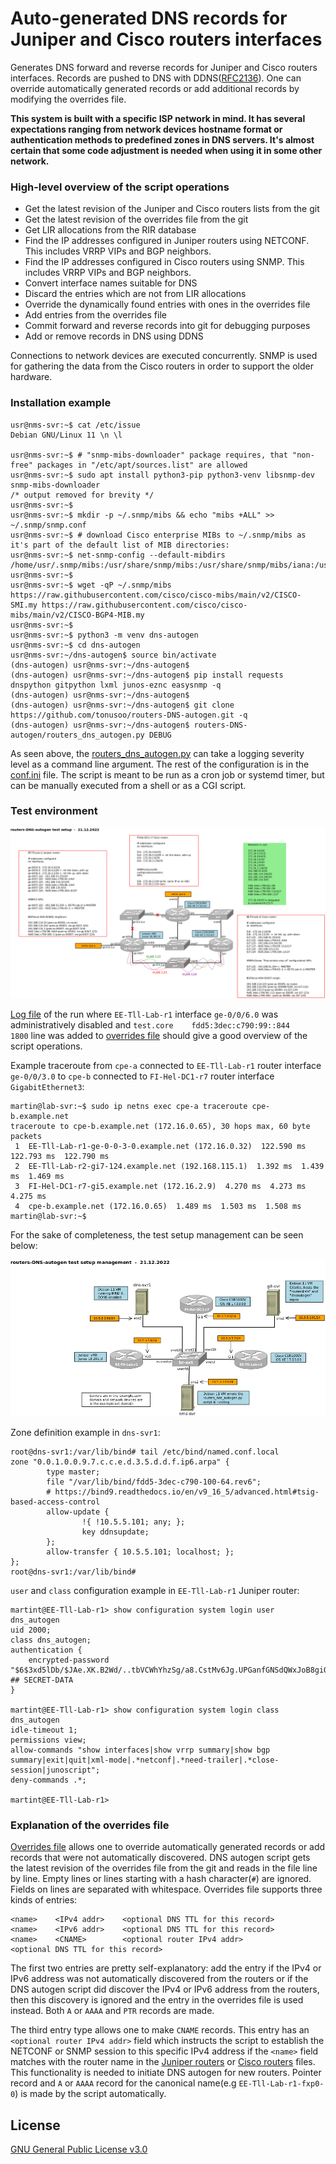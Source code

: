 # Auto-generated DNS records for Juniper and Cisco routers interfaces

Generates DNS forward and reverse records for Juniper and Cisco routers interfaces. Records are pushed to DNS with DDNS([RFC2136](https://datatracker.ietf.org/doc/html/rfc2136)). One can override automatically generated records or add additional records by modifying the overrides file.

**This system is built with a specific ISP network in mind. It has several expectations ranging from network devices hostname format or authentication methods to predefined zones in DNS servers. It's almost certain that some code adjustment is needed when using it in some other network.**


### High-level overview of the script operations

* Get the latest revision of the Juniper and Cisco routers lists from the git
* Get the latest revision of the overrides file from the git
* Get LIR allocations from the RIR database
* Find the IP addresses configured in Juniper routers using NETCONF. This includes VRRP VIPs and BGP neighbors.
* Find the IP addresses configured in Cisco routers using SNMP. This includes VRRP VIPs and BGP neighbors.
* Convert interface names suitable for DNS
* Discard the entries which are not from LIR allocations
* Override the dynamically found entries with ones in the overrides file
* Add entries from the overrides file
* Commit forward and reverse records into git for debugging purposes
* Add or remove records in DNS using DDNS

Connections to network devices are executed concurrently. SNMP is used for gathering the data from the Cisco routers in order to support the older hardware.


### Installation example

```
usr@nms-svr:~$ cat /etc/issue
Debian GNU/Linux 11 \n \l

usr@nms-svr:~$ # "snmp-mibs-downloader" package requires, that "non-free" packages in "/etc/apt/sources.list" are allowed
usr@nms-svr:~$ sudo apt install python3-pip python3-venv libsnmp-dev snmp-mibs-downloader
/* output removed for brevity */
usr@nms-svr:~$ 
usr@nms-svr:~$ mkdir -p ~/.snmp/mibs && echo "mibs +ALL" >> ~/.snmp/snmp.conf
usr@nms-svr:~$ # download Cisco enterprise MIBs to ~/.snmp/mibs as it's part of the default list of MIB directories:
usr@nms-svr:~$ net-snmp-config --default-mibdirs
/home/usr/.snmp/mibs:/usr/share/snmp/mibs:/usr/share/snmp/mibs/iana:/usr/share/snmp/mibs/ietf
usr@nms-svr:~$ 
usr@nms-svr:~$ wget -qP ~/.snmp/mibs https://raw.githubusercontent.com/cisco/cisco-mibs/main/v2/CISCO-SMI.my https://raw.githubusercontent.com/cisco/cisco-mibs/main/v2/CISCO-BGP4-MIB.my
usr@nms-svr:~$ 
usr@nms-svr:~$ python3 -m venv dns-autogen
usr@nms-svr:~$ cd dns-autogen
usr@nms-svr:~/dns-autogen$ source bin/activate
(dns-autogen) usr@nms-svr:~/dns-autogen$ 
(dns-autogen) usr@nms-svr:~/dns-autogen$ pip install requests dnspython gitpython lxml junos-eznc easysnmp -q
(dns-autogen) usr@nms-svr:~/dns-autogen$ 
(dns-autogen) usr@nms-svr:~/dns-autogen$ git clone https://github.com/tonusoo/routers-DNS-autogen.git -q
(dns-autogen) usr@nms-svr:~/dns-autogen$ routers-DNS-autogen/routers_dns_autogen.py DEBUG
```

As seen above, the [routers_dns_autogen.py](https://github.com/tonusoo/routers-DNS-autogen/blob/main/routers_dns_autogen.py) can take a logging severity level as a command line argument. The rest of the configuration is in the [conf.ini](https://github.com/tonusoo/routers-DNS-autogen/blob/main/conf.ini) file. The script is meant to be run as a cron job or systemd timer, but can be manually executed from a shell or as a CGI script.


### Test environment

![routers-DNS-autogen test setup](https://github.com/tonusoo/routers-DNS-autogen/blob/main/docs/test_setup.png)

[Log file](https://github.com/tonusoo/routers-DNS-autogen/blob/main/docs/routers_dns_autogen_20221229_173547.log) of the run where `EE-Tll-Lab-r1` interface `ge-0/0/6.0` was administratively disabled and `test.core    fdd5:3dec:c790:99::844    1800` line was added to [overrides file](https://github.com/tonusoo/routers-DNS-autogen/blob/main/docs/dns_autogen_overrides) should give a good overview of the script operations.

Example traceroute from `cpe-a` connected to `EE-Tll-Lab-r1` router interface `ge-0/0/3.0` to `cpe-b` connected to `FI-Hel-DC1-r7` router interface `GigabitEthernet3`:

```
martin@lab-svr:~$ sudo ip netns exec cpe-a traceroute cpe-b.example.net
traceroute to cpe-b.example.net (172.16.0.65), 30 hops max, 60 byte packets
 1  EE-Tll-Lab-r1-ge-0-0-3-0.example.net (172.16.0.32)  122.590 ms  122.793 ms  122.790 ms
 2  EE-Tll-Lab-r2-gi7-124.example.net (192.168.115.1)  1.392 ms  1.439 ms  1.469 ms
 3  FI-Hel-DC1-r7-gi5.example.net (172.16.2.9)  4.270 ms  4.273 ms  4.275 ms
 4  cpe-b.example.net (172.16.0.65)  1.489 ms  1.503 ms  1.508 ms
martin@lab-svr:~$ 
```

For the sake of completeness, the test setup management can be seen below:

![routers-DNS-autogen test setup management](https://github.com/tonusoo/routers-DNS-autogen/blob/main/docs/test_setup_mgnt.png)

Zone definition example in `dns-svr1`:
```
root@dns-svr1:/var/lib/bind# tail /etc/bind/named.conf.local
zone "0.0.1.0.0.9.7.c.c.e.d.3.5.d.d.f.ip6.arpa" {
        type master;
        file "/var/lib/bind/fdd5-3dec-c790-100-64.rev6";
        # https://bind9.readthedocs.io/en/v9_16_5/advanced.html#tsig-based-access-control
        allow-update {
                !{ !10.5.5.101; any; };
                key ddnsupdate;
        };
        allow-transfer { 10.5.5.101; localhost; };
};
root@dns-svr1:/var/lib/bind# 
```

`user` and `class` configuration example in `EE-Tll-Lab-r1` Juniper router:

```
martint@EE-Tll-Lab-r1> show configuration system login user dns_autogen
uid 2000;
class dns_autogen;
authentication {
    encrypted-password "$6$3xd5lDb/$JAe.XK.B2Wd/..tbVCWhYhzSg/a8.CstMv6Jg.UPGanfGNSdQWxJoB8giQV6S/v1pYIhQIrOSSf33ukJMqexf/"; ## SECRET-DATA
}

martint@EE-Tll-Lab-r1> show configuration system login class dns_autogen
idle-timeout 1;
permissions view;
allow-commands "show interfaces|show vrrp summary|show bgp summary|exit|quit|xml-mode|.*netconf|.*need-trailer|.*close-session|junoscript";
deny-commands .*;

martint@EE-Tll-Lab-r1>
```


### Explanation of the overrides file

[Overrides file](https://github.com/tonusoo/routers-DNS-autogen/blob/main/docs/dns_autogen_overrides) allows one to override automatically generated records or add records that were not automatically discovered. DNS autogen script gets the latest revision of the overrides file from the git and reads in the file line by line. Empty lines or lines starting with a hash character(`#`) are ignored. Fields on lines are separated with whitespace. Overrides file supports three kinds of entries:

```
<name>    <IPv4 addr>    <optional DNS TTL for this record>
<name>    <IPv6 addr>    <optional DNS TTL for this record>
<name>    <CNAME>        <optional router IPv4 addr>           <optional DNS TTL for this record>
```

The first two entries are pretty self-explanatory: add the entry if the IPv4 or IPv6 address was not automatically discovered from the routers or if the DNS autogen script did discover the IPv4 or IPv6 address from the routers, then this discovery is ignored and the entry in the overrides file is used instead. Both `A` or `AAAA` and `PTR` records are made.

The third entry type allows one to make `CNAME` records. This entry has an `<optional router IPv4 addr>` field which instructs the script to establish the NETCONF or SNMP session to this specific IPv4 address if the `<name>` field matches with the router name in the [Juniper routers](https://github.com/tonusoo/routers-DNS-autogen/blob/main/docs/junipers) or [Cisco routers](https://github.com/tonusoo/routers-DNS-autogen/blob/main/docs/ciscos) files. This functionality is needed to initiate DNS autogen for new routers. Pointer record and `A` or `AAAA` record for the canonical name(e.g `EE-Tll-Lab-r1-fxp0-0`) is made by the script automatically.


## License
[GNU General Public License v3.0](https://github.com/tonusoo/routers-DNS-autogen/blob/main/LICENSE)

